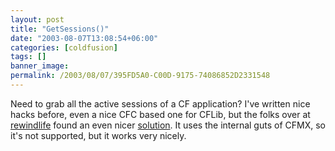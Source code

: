 ```yaml
---
layout: post
title: "GetSessions()"
date: "2003-08-07T13:08:54+06:00"
categories: [coldfusion]
tags: []
banner_image: 
permalink: /2003/08/07/395FD5A0-C00D-9175-74086852D2331548
---
```


Need to grab all the active sessions of a CF application? I've written nice hacks before, even a nice CFC based one for CFLib, but the folks over at <a href="http://www.rewindlife.com/">rewindlife</a> found an even nicer <a href="http://www.rewindlife.com/archives/000046.cfm">solution</a>. It uses the internal guts of CFMX, so it's not supported, but it works very nicely.